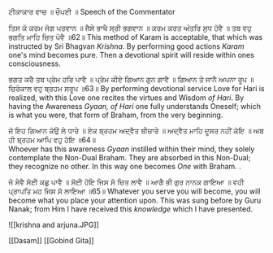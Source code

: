 ਟੀਕਾਕਾਰ ਵਾਚ ॥ ਚੌਪਈ ॥ Speech of the Commentator 

ਤਿਸ ਕੋ ਕਰਮ ਜੋਗ ਪਰਵਾਨ ॥ ਜੈਸੇ ਭਾਖੈ ਸ੍ਰੀ ਭਗਵਾਨ ॥ 
ਕਰਮ ਕਰਤ ਅੰਤਰਿ ਸੁਧ ਹੋਵੈ ॥ ਤਬ ਵਹੁ ਭਗਤਿ ਮਾਹਿ ਚਿਤ ਪੋਵੈ ॥62॥
This method of Karam is acceptable, that which was instructed by Sri Bhagvan *Krishna*. By performing good actions *Karam* one's mind becomes pure. Then a devotional spirit will reside within ones consciousness.

ਭਗਤ ਕਰੈ ਤਬ ਪ੍ਰੇਮ ਹਰਿ ਪਾਵੈ ॥ ਪ੍ਰੇਮ ਕੀਏ ਗਿਆਨ ਗੁਨ ਗਾਵੈ ॥ 
ਗਿਆਨ ਤੇ ਜਾਨੈ ਅਪਨਾ ਰੂਪ ॥ ਚਿਰੰਕਾਲ ਵਹੁ ਬ੍ਰਹਮ ਸਰੂਪ ॥63॥
By performing devotional service Love for Hari is realized, with this Love one recites the virtues and Wisdom *of Hari*. By having the Awareness *Gyaan, of Hari* one fully understands Oneself; which is what you were, that form of Braham, from the very beginning.

ਜੋ ਇਹ ਗਿਆਨ ਕੋਉ ਲੇ ਧਾਰੇ ॥ ਏਕ ਬ੍ਰਹਮ ਅਦ੍ਵੈਤ ਬੀਚਾਰੇ ॥ 
ਅਦ੍ਵੈਤ ਮਾਹਿ ਦੂਸਰ ਨਹੀਂ ਕੋਇ ॥ ਅਬ ਹੀ ਬ੍ਰਹਮ ਆਪਿ ਵਹੁ ਹੋਇ ॥64॥  
Whoever has this awareness *Gyaan* instilled within their mind, they solely contemplate the Non-Dual Braham. They are absorbed in this Non-Dual; they recognize no other. In this way one becomes *One* with Braham. .

ਜੋ ਸੇਵੈ ਸੋਈ ਕਛੁ ਪਾਵੈ ॥ ਸੋਈ ਹੋਇ ਜਿਸ ਸੋ ਚਿਤ ਲਾਵੈ ॥ 
ਆਗੈ ਭੀ ਗੁਰ ਨਾਨਕ ਗਾਇਆ ॥ ਵਹੀ ਪ੍ਰਾਪਤਿ ਮਹ ਜਿਸ ਸੋ ਲਾਇਆ ॥65॥
Whatever you serve you will become, you will become what you place your attention upon. This was sung before by Guru Nanak; from Him I have received this *knowledge* which I have presented.

![[krishna and arjuna.JPG]]

[[Dasam]]
[[Gobind Gita]]